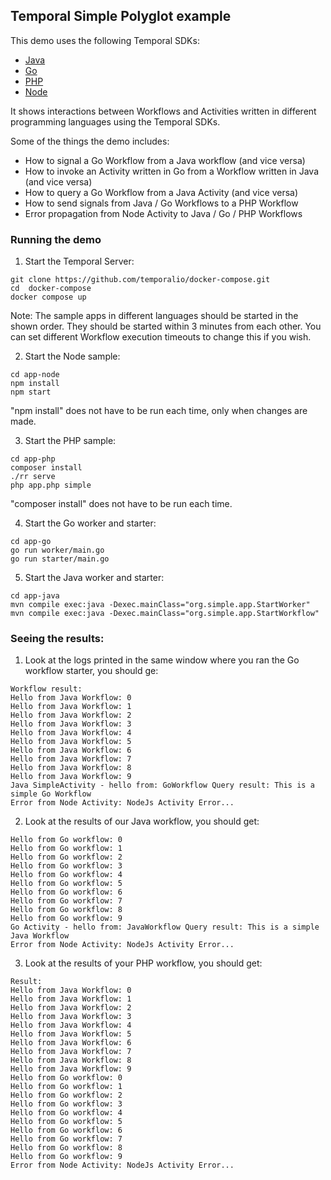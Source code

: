 ## Temporal Simple Polyglot example

This demo uses the following Temporal SDKs:
* [Java](https://docs.temporal.io/docs/java/introduction)
* [Go](https://docs.temporal.io/docs/go/introduction)
* [PHP](https://docs.temporal.io/docs/php/introduction)
* [Node](https://docs.temporal.io/docs/node/introduction)

It shows interactions between Workflows and Activities written in different 
programming languages using the Temporal SDKs.

Some of the things the demo includes:
* How to signal a Go Workflow from a Java workflow (and vice versa)
* How to invoke an Activity written in Go from a Workflow written in Java (and vice versa)
* How to query a Go Workflow from a Java Activity (and vice versa)
* How to send signals from Java / Go Workflows to a PHP Workflow
* Error propagation from Node Activity to Java / Go / PHP Workflows

### Running the demo

1) Start the Temporal Server:
```shell script
git clone https://github.com/temporalio/docker-compose.git
cd  docker-compose
docker compose up
```

Note: The sample apps in different languages should be started in 
the shown order. They should be started within 3 minutes from each other.
You can set different Workflow execution timeouts to change this if you wish.

2) Start the Node sample:
```shell script
cd app-node
npm install
npm start
```

"npm install" does not have to be run each time, only when changes are made.

3) Start the PHP sample:
```shell script
cd app-php
composer install
./rr serve
php app.php simple  
```

"composer install" does not have to be run each time.

4) Start the Go worker and starter:
```shell script
cd app-go
go run worker/main.go
go run starter/main.go
```

5) Start the Java worker and starter:
```shell script
cd app-java
mvn compile exec:java -Dexec.mainClass="org.simple.app.StartWorker"
mvn compile exec:java -Dexec.mainClass="org.simple.app.StartWorkflow"
```

### Seeing the results:
1) Look at the logs printed in the same window where you ran the Go workflow starter, you should ge:

```shell script
Workflow result: 
Hello from Java Workflow: 0
Hello from Java Workflow: 1
Hello from Java Workflow: 2
Hello from Java Workflow: 3
Hello from Java Workflow: 4
Hello from Java Workflow: 5
Hello from Java Workflow: 6
Hello from Java Workflow: 7
Hello from Java Workflow: 8
Hello from Java Workflow: 9
Java SimpleActivity - hello from: GoWorkflow Query result: This is a simple Go Workflow
Error from Node Activity: NodeJs Activity Error...
```

2) Look at the results of our Java workflow, you should get:
```shell script
Hello from Go workflow: 0
Hello from Go workflow: 1
Hello from Go workflow: 2
Hello from Go workflow: 3
Hello from Go workflow: 4
Hello from Go workflow: 5
Hello from Go workflow: 6
Hello from Go workflow: 7
Hello from Go workflow: 8
Hello from Go workflow: 9
Go Activity - hello from: JavaWorkflow Query result: This is a simple Java Workflow
Error from Node Activity: NodeJs Activity Error...
```

3) Look at the results of your PHP workflow, you should get:
```shell script
Result:
Hello from Java Workflow: 0
Hello from Java Workflow: 1
Hello from Java Workflow: 2
Hello from Java Workflow: 3
Hello from Java Workflow: 4
Hello from Java Workflow: 5
Hello from Java Workflow: 6
Hello from Java Workflow: 7
Hello from Java Workflow: 8
Hello from Java Workflow: 9
Hello from Go workflow: 0
Hello from Go workflow: 1
Hello from Go workflow: 2
Hello from Go workflow: 3
Hello from Go workflow: 4
Hello from Go workflow: 5
Hello from Go workflow: 6
Hello from Go workflow: 7
Hello from Go workflow: 8
Hello from Go workflow: 9
Error from Node Activity: NodeJs Activity Error...
```
